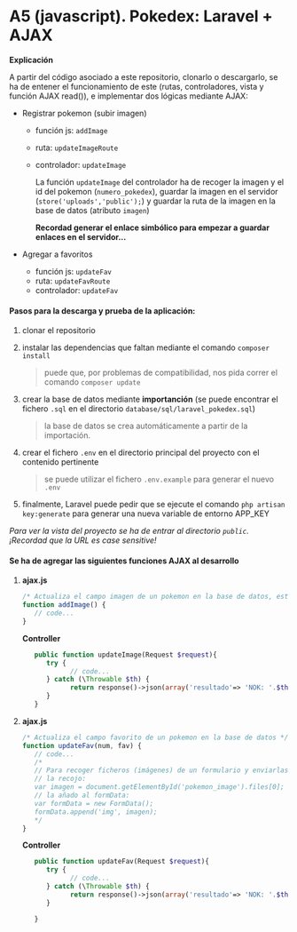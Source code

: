 # A5 (javascript). Pokedex: Laravel + AJAX

**Explicación**

A partir del código asociado a este repositorio, clonarlo o descargarlo, se ha de entener el funcionamiento de este (rutas, controladores, vista y función AJAX read()), e implementar dos lógicas mediante AJAX:

- Registrar pokemon (subir imagen)

  - función js: `addImage`
  - ruta: `updateImageRoute`
  - controlador: `updateImage`

    La función `updateImage` del controlador ha de recoger la imagen y el id del pokemon (`numero_pokedex`), guardar la imagen en el servidor (`store('uploads','public');`) y guardar la ruta de la imagen en la base de datos (atributo `imagen`)

    **Recordad generar el enlace simbólico para empezar a guardar enlaces en el servidor...**

- Agregar a favoritos
  - función js: `updateFav`
  - ruta: `updateFavRoute`
  - controlador: `updateFav`


#### Pasos para la descarga y prueba de la aplicación:

1. clonar el repositorio

2. instalar las dependencias que faltan mediante el comando `composer install`

   > puede que, por problemas de compatibilidad, nos pida correr el comando `composer update`

3. crear la base de datos mediante **importanción** (se puede encontrar el fichero `.sql` en el directorio `database/sql/laravel_pokedex.sql`)

   > la base de datos se crea automáticamente a partir de la importación.

4. crear el fichero `.env` en el directorio principal del proyecto con el contenido pertinente

   > se puede utilizar el fichero `.env.example` para generar el nuevo `.env`

5. finalmente, Laravel puede pedir que se ejecute el comando `php artisan key:generate` para generar una nueva variable de entorno APP_KEY

*Para ver la vista del proyecto se ha de entrar al directorio `public`. ¡Recordad que la URL es case sensitive!*

#### Se ha de agregar las siguientes funciones AJAX al desarrollo

1. **ajax.js**
   ```js
   /* Actualiza el campo imagen de un pokemon en la base de datos, esta acción "registra" al pokemon */
   function addImage() {
      // code...
   }
   ```

   **Controller**

   ```php
      public function updateImage(Request $request){
         try {
               // code...
         } catch (\Throwable $th) {
               return response()->json(array('resultado'=> 'NOK: '.$th->getMessage().' | '));
         }
      }
   ```

2. **ajax.js**
   ```js
   /* Actualiza el campo favorito de un pokemon en la base de datos */
   function updateFav(num, fav) {
      // code...
      /* 
      // Para recoger ficheros (imágenes) de un formulario y enviarlas al controlador
      // la recojo:
      var imagen = document.getElementById('pokemon_image').files[0];
      // la añado al formData:
      var formData = new FormData();
      formData.append('img', imagen);
      */
   }
   ```
   
   **Controller**

   ```php
      public function updateFav(Request $request){
         try {
               // code...
         } catch (\Throwable $th) {
               return response()->json(array('resultado'=> 'NOK: '.$th->getMessage().' | '));
         }

      }
   ```
